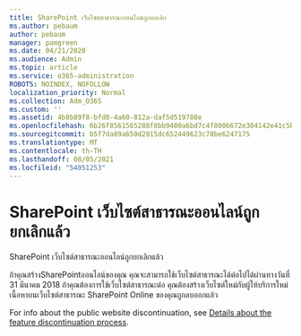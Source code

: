 ```yaml
---
title: SharePoint เว็บไซต์สาธารณะออนไลน์ถูกยกเลิก
ms.author: pebaum
author: pebaum
manager: pamgreen
ms.date: 04/21/2020
ms.audience: Admin
ms.topic: article
ms.service: o365-administration
ROBOTS: NOINDEX, NOFOLLOW
localization_priority: Normal
ms.collection: Adm_O365
ms.custom: ''
ms.assetid: 4b8b89f8-bfd8-4a60-812a-daf5d519788e
ms.openlocfilehash: 6b26f8561565288f8bb9400a6bd7c4f8006672e304142e41c5b92088036e88bd
ms.sourcegitcommit: b5f7da89a650d2915dc652449623c78be6247175
ms.translationtype: MT
ms.contentlocale: th-TH
ms.lasthandoff: 08/05/2021
ms.locfileid: "54051253"
---
```

# <a name="sharepoint-online-public-websites-have-been-discontinued"></a>SharePoint เว็บไซต์สาธารณะออนไลน์ถูกยกเลิกแล้ว

SharePoint เว็บไซต์สาธารณะออนไลน์ถูกยกเลิกแล้ว

ถ้าคุณสร้างSharePointออนไลน์ของคุณ คุณจะสามารถใช้เว็บไซต์สาธารณะได้ต่อไปได้ผ่านทางวันที่ 31 มีนาคม 2018 ถ้าคุณต้องการใช้เว็บไซต์สาธารณะต่อ คุณต้องสร้างเว็บไซต์ใหม่กับผู้ให้บริการใหม่ เนื้อหาบนเว็บไซต์สาธารณะ SharePoint Online ของคุณถูกลบออกแล้ว

For info about the public website discontinuation, see [Details about the feature discontinuation process](https://go.microsoft.com/fwlink/?linkid=866980).
